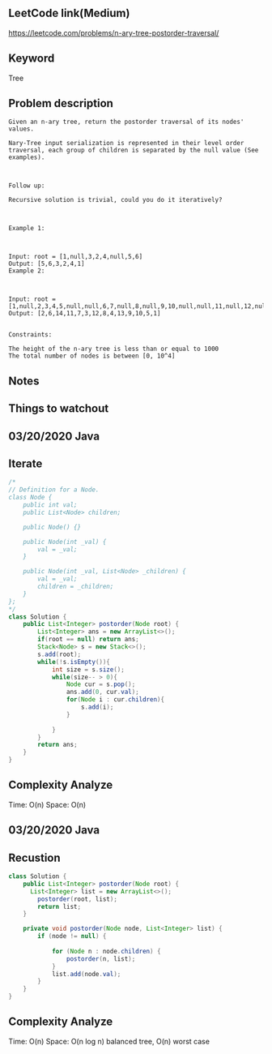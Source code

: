 ## LeetCode link(Medium)
https://leetcode.com/problems/n-ary-tree-postorder-traversal/

## Keyword
Tree

## Problem description
```
Given an n-ary tree, return the postorder traversal of its nodes' values.

Nary-Tree input serialization is represented in their level order traversal, each group of children is separated by the null value (See examples).

 

Follow up:

Recursive solution is trivial, could you do it iteratively?

 

Example 1:



Input: root = [1,null,3,2,4,null,5,6]
Output: [5,6,3,2,4,1]
Example 2:



Input: root = [1,null,2,3,4,5,null,null,6,7,null,8,null,9,10,null,null,11,null,12,null,13,null,null,14]
Output: [2,6,14,11,7,3,12,8,4,13,9,10,5,1]
 

Constraints:

The height of the n-ary tree is less than or equal to 1000
The total number of nodes is between [0, 10^4]
```



## Notes


## Things to watchout

## 03/20/2020 Java
## Iterate
```java
/*
// Definition for a Node.
class Node {
    public int val;
    public List<Node> children;

    public Node() {}

    public Node(int _val) {
        val = _val;
    }

    public Node(int _val, List<Node> _children) {
        val = _val;
        children = _children;
    }
};
*/
class Solution {
    public List<Integer> postorder(Node root) {
        List<Integer> ans = new ArrayList<>();
        if(root == null) return ans;
        Stack<Node> s = new Stack<>();
        s.add(root);
        while(!s.isEmpty()){
            int size = s.size();
            while(size-- > 0){
                Node cur = s.pop();
                ans.add(0, cur.val);
                for(Node i : cur.children){
                    s.add(i);
                }
                
            }    
        }
        return ans;
    }
}

```
## Complexity Analyze
Time: O(n)
Space: O(n)


## 03/20/2020 Java
## Recustion
```java
class Solution {
    public List<Integer> postorder(Node root) {
      List<Integer> list = new ArrayList<>();
        postorder(root, list);
        return list;
    }

    private void postorder(Node node, List<Integer> list) {
        if (node != null) {
            
            for (Node n : node.children) {
                postorder(n, list);
            }
            list.add(node.val);
        }
    }
}

```
## Complexity Analyze
Time: O(n)
Space: O(n log n) balanced tree, O(n) worst case
